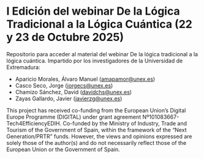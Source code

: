 # I Edición del webinar De la Lógica Tradicional a la Lógica Cuántica (22 y 23 de Octubre 2025)  
Repositorio para acceder al material del webinar De la lógica tradicional a la lógica cuántica. 
Impartido por los investigadores de la Universidad de Extremadura:
+ Aparicio Morales, Álvaro Manuel (amapamor@unex.es)
+ Casco Seco, Jorge (jorgecs@unex.es)
+ Chamizo Sánchez, David (davidchs@unex.es)
+ Zayas Gallardo, Javier (javierzg@unex.es)

This project has received co-funding from the European Union’s Digital Europe Programme (DIGITAL) under grant agreement Nº101083667-Tech4EfficiencyEDIH. Co-funded by the Ministry of Industry, Trade and Tourism of the Government of Spain, within the framework of the “Next Generation/PRTR” funds. However, the views and opinions expressed are solely those of the author(s) and do not necessarily reflect those of the European Union or the Government of Spain.
